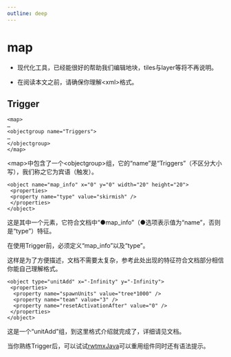 ```yaml
---
outline: deep
---
```


# map

- 现代化工具，已经能很好的帮助我们编辑地块，tiles与layer等将不再说明。

- 在阅读本文之前，请确保你理解&lt;xml&gt;格式。

## Trigger

 ```
 <map>
 …
 <objectgroup name="Triggers">
 …
 </objectgroup>
 </map>
 ```

&lt;map&gt;中包含了一个&lt;objectgroup&gt;组，它的“name”是“Triggers”（不区分大小写），我们称之它为宾语（触发）。

```
<object name="map_info" x="0" y="0" width="20" height="20">
 <properties>
 <property name="type" value="skirmish" />
 </properties>
</object>
```

这是其中一个元素，它符合文档中“●map_info”（●选项表示值为“name”，否则是“type”）特征。

在使用Trigger前，必须定义“map_info”以及“type”。

这样是为了方便描述，文档不需要太复杂，参考此处出现的特征符合文档部分相信你能自己理解格式。

```
<object type="unitAdd" x="-Infinity" y="-Infinity">
 <properties>
  <property name="spawnUnits" value="tree*1000" />
  <property name="team" value="3" />
  <property name="resetActivationAfter" value="0" />
 </properties>
</object>
```

这是一个“unitAdd”组，到这里格式介绍就完成了，详细请见文档。

当你熟练Trigger后，可以试试[rwtmxJava](https://github.com/n9tank/rwtmxJava)可以重用组件同时还有语法提示。